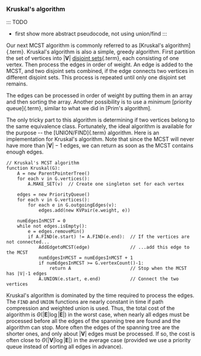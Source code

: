 
### Kruskal's algorithm

::: TODO
- first show more abstract pseudocode, not using union/find
:::

Our next MCST algorithm is commonly referred to as
[Kruskal's algorithm]{.term}. Kruskal's
algorithm is also a simple, greedy algorithm. First partition the set of
vertices into $|\mathbf{V}|$
[disjoint sets](#union-find){.term},
each consisting of one vertex. Then process the edges in order of
weight. An edge is added to the MCST, and two disjoint sets combined, if
the edge connects two vertices in different disjoint sets. This process
is repeated until only one disjoint set remains.

<inlineav id="kruskalCON" src="Graph/kruskalCON.js" name="Kruskal Slideshow" links="Graph/kruskalCON.css"/>

The edges can be processed in order of weight by putting them in an
array and then sorting the array. Another possibility is to use a
*minimum* [priority queue]{.term}, similar to what we did in
[Prim's algorithm].

The only tricky part to this algorithm is determining if two vertices
belong to the same equivalence class. Fortunately, the ideal algorithm
is available for the purpose -- the [UNION/FIND]{.term} algorithm.
Here is an implementation for Kruskal's algorithm. Note that since the
MCST will never have more than $|\mathbf{V}|-1$ edges, we can return as
soon as the MCST contains enough edges.

    // Kruskal's MCST algorithm
    function Kruskal(G):
        A = new ParentPointerTree()
        for each v in G.vertices():
            A.MAKE_SET(v)  // Create one singleton set for each vertex

        edges = new PriorityQueue()
        for each v in G.vertices():
            for each e in G.outgoingEdges(v):
                edges.add(new KVPair(e.weight, e))

        numEdgesInMCST = 0
        while not edges.isEmpty():
            e = edges.removeMin()
            if A.FIND(e.start) != A.FIND(e.end):  // If the vertices are not connected...
                AddEdgetoMCST(edge)               // ...add this edge to the MCST
                numEdgesInMCST = numEdgesInMCST + 1
                if numEdgesInMCST >= G.vertexCount()-1:
                    return A                      // Stop when the MCST has |V|-1 edges
                A.UNION(e.start, e.end)           // Connect the two vertices


Kruskal's algorithm is dominated by the time required to process the
edges. The `FIND` and `UNION` functions are nearly constant in time if
path compression and weighted union is used. Thus, the total cost of the
algorithm is $\Theta(|\mathbf{E}| \log |\mathbf{E}|)$ in the worst case,
when nearly all edges must be processed before all the edges of the
spanning tree are found and the algorithm can stop. More often the edges
of the spanning tree are the shorter ones, and only about $|\mathbf{V}|$
edges must be processed. If so, the cost is often close to
$\Theta(|\mathbf{V}| \log |\mathbf{E}|)$ in the average case (provided
we use a priority queue instead of sorting all edges in advance).

<avembed id="KruskalPE" src="Graph/KruskalPE.html" type="pe" name="Kruskal's Algorithm Proficiency Exercise"/>
